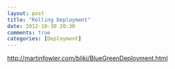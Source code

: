 ```yaml
---
layout: post
title: "Rolling Deployment"
date: 2012-10-30 20:30
comments: true
categories: [Deployment]
---
```




http://martinfowler.com/bliki/BlueGreenDeployment.html